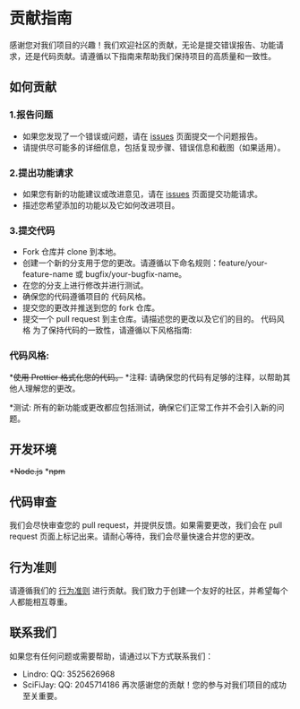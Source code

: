 # 贡献指南
感谢您对我们项目的兴趣！我们欢迎社区的贡献，无论是提交错误报告、功能请求，还是代码贡献。请遵循以下指南来帮助我们保持项目的高质量和一致性。

如何贡献
---

### 1.报告问题

* 如果您发现了一个错误或问题，请在 [issues](https://github.com/lindro.github.io/issues) 页面提交一个问题报告。
* 请提供尽可能多的详细信息，包括复现步骤、错误信息和截图（如果适用）。

### 2.提出功能请求
* 如果您有新的功能建议或改进意见，请在 [issues](https://github.com/lindro.github.io/issues) 页面提交功能请求。
* 描述您希望添加的功能以及它如何改进项目。

### 3.提交代码
* Fork 仓库并 clone 到本地。
* 创建一个新的分支用于您的更改。请遵循以下命名规则：feature/your-feature-name 或 bugfix/your-bugfix-name。
* 在您的分支上进行修改并进行测试。
* 确保您的代码遵循项目的 代码风格。
* 提交您的更改并推送到您的 fork 仓库。
*  提交一个 pull request 到主仓库。请描述您的更改以及它们的目的。
代码风格   为了保持代码的一致性，请遵循以下风格指南:

### 代码风格: 


*~~使用 Prettier 格式化您的代码。~~
*注释: 请确保您的代码有足够的注释，以帮助其他人理解您的更改。

*测试: 所有的新功能或更改都应包括测试，确保它们正常工作并不会引入新的问题。
## 开发环境
*~~Node.js~~
*~~npm~~

## 代码审查
我们会尽快审查您的 pull request，并提供反馈。如果需要更改，我们会在 pull request 页面上标记出来。请耐心等待，我们会尽量快速合并您的更改。

## 行为准则
请遵循我们的 [行为准则]() 进行贡献。我们致力于创建一个友好的社区，并希望每个人都能相互尊重。

## 联系我们
如果您有任何问题或需要帮助，请通过以下方式联系我们：
* Lindro: QQ: 3525626968
* SciFiJay: QQ: 2045714186
再次感谢您的贡献！您的参与对我们项目的成功至关重要。
